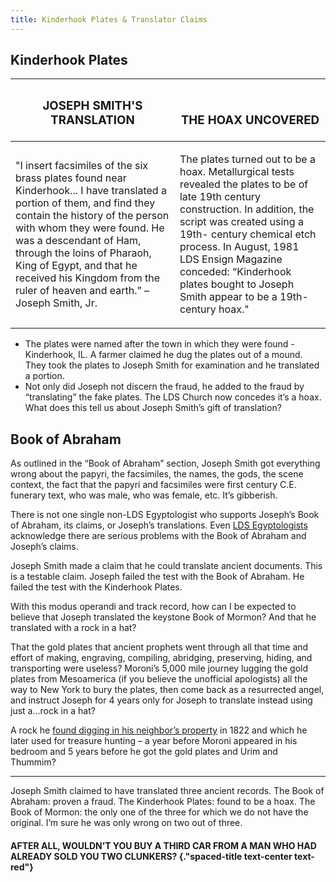 ```yaml
---
title: Kinderhook Plates & Translator Claims
---
```


<RedTitleBar
  title="Kinderhook Plates & Translator Claims"
  subtitle="Concerns & Questions"
/>

<QuoteWithReference
  quote="I insert fac-similes of the six brass plates found near Kinderhoook...I have translated a portion of them, and find they contain the history of the person with whom they were found. He was a descendant of Ham, through the loins of Pharaoh, King of Egypt, and that he received his Kingdom from the Ruler of heaven and earth."
  attribution="Joseph Smith, Jr."
  source="History of the Church, Vol. 5, Chapter 19, p.372"
  link="https://www.cesletter.org/kinderhook/1"
/>

<QuoteWithReference
  quote="Kinderhook Plates Brought to Joseph Smith Appear to be a Nineteenth-Century Hoax."
  source="August 1981 Ensign"
  link="https://www.cesletter.org/kinderhook/2"
/>

## Kinderhook Plates

<IndentedQuote
  quote="Church historians continued to insist on the authenticity of the Kinderhook Plates until 1980 when an examination conducted by the Chicago Historical Society, possessor of one plate, proved it was a nineteenth-century creation."
  attribution="LDS Historian Richard Bushman"
  source="Rough Stone Rolling, p.490"
  link="https://www.cesletter.org/kinderhook/3"
/>

<ImageWithCaption
  title="FACSIMILES OF THE SIX DOUBLE-SIDED KINDERHOOK PLATES"
  src="/images/kinderhook-facsimile.jpg"
/>

<table class="no-striped">
  <thead>
    <tr class="border-0">
      <th valign="bottom" class="border-0 border-right">
        <h3 valign="bottom" class="spaced-title">JOSEPH SMITH'S TRANSLATION</h3>
      </th>
      <th valign="bottom" class="border-0">
        <h3 class="spaced-title">THE HOAX UNCOVERED</h3>
      </th>
    </tr>
  </thead>
  <tbody class="italicized">
    <tr>
      <td valign="middle" class="w-50 border-0 border-right p-5">
        <p class="text-italic">"I insert facsimiles of the six brass plates found near Kinderhook... I have translated a portion of them, and find they contain the history of the person with whom they were found. He was a descendant of Ham, through the loins of Pharaoh, King of Egypt, and that he received his Kingdom from the ruler of heaven and earth.” – Joseph Smith, Jr.</p>
      </td>
      <td valign="middle" class="w-50 border-0 p-5">
        <p class="text-italic">The plates turned out to be a hoax. Metallurgical tests revealed the plates to be of late 19th century construction. In addition, the script was created using a 19th- century chemical etch process. In August, 1981 LDS Ensign Magazine conceded: “Kinderhook plates bought to Joseph Smith appear to be a 19th-century hoax."</p>
      </td>
    </tr>
  </tbody>
</table>

* The plates were named after the town in which they were found - Kinderhook, IL. A farmer claimed he dug the plates out of a mound. They took the plates to Joseph Smith for examination and he translated a portion.
* Not only did Joseph not discern the fraud, he added to the fraud by “translating” the fake plates. The LDS Church now concedes it’s a hoax. What does this tell us about Joseph Smith’s gift of translation?

## Book of Abraham

As outlined in the “Book of Abraham” section, Joseph Smith got everything wrong about the papyri, the facsimiles, the names, the gods, the scene context, the fact that the papyri and facsimiles were first century C.E. funerary text, who was male, who was female, etc. It’s gibberish.

There is not one single non-LDS Egyptologist who supports Joseph’s Book of Abraham, its claims, or Joseph’s translations. Even [LDS Egyptologists](https://www.cesletter.org/kinderhook/4) acknowledge there are serious problems with the Book of Abraham and Joseph’s claims.

Joseph Smith made a claim that he could translate ancient documents. This is a testable claim. Joseph failed the test with the Book of Abraham. He failed the test with the Kinderhook Plates.

With this modus operandi and track record, how can I be expected to believe that Joseph translated the keystone Book of Mormon? And that he translated with a rock in a hat?

That the gold plates that ancient prophets went through all that time and effort of making, engraving, compiling, abridging, preserving, hiding, and transporting were useless? Moroni’s 5,000 mile journey lugging the gold plates from Mesoamerica (if you believe the unofficial apologists) all the way to New York to bury the plates, then come back as a resurrected angel, and instruct Joseph for 4 years only for Joseph to translate instead using just a...rock in a hat?

A rock he [found digging in his neighbor’s property](https://www.cesletter.org/bom-translation) in 1822 and which he later used for treasure hunting – a year before Moroni appeared in his bedroom and 5 years before he got the gold plates and Urim and Thummim?

<hr class="divider" />

<ImageWithCaption src="/images/kinderhook-ancient-records.jpg" />

Joseph Smith claimed to have translated three ancient records. The Book of Abraham: proven a fraud. The Kinderhook Plates: found to be a hoax. The Book of Mormon: the only one of the three for which we do not have the original. I’m sure he was only wrong on two out of three.

#### AFTER ALL, WOULDN’T YOU BUY A THIRD CAR FROM A MAN WHO HAD ALREADY SOLD YOU TWO CLUNKERS? {."spaced-title text-center text-red"}